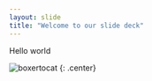 ```yaml
---
layout: slide
title: "Welcome to our slide deck"
---
```


Hello world

![boxertocat](https://octodex.github.com/images/boxertocat_octodex.jpg)
{: .center}
